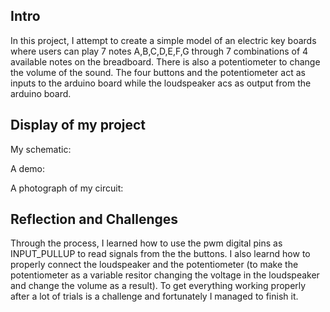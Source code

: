 ## Intro

In this project, I attempt to create a simple model of an electric key boards where users can play 7 notes A,B,C,D,E,F,G through 
7 combinations of 4 available notes on the breadboard. There is also a potentiometer to change the volume of the sound. The four buttons
and the potentiometer act as inputs to the arduino board while the loudspeaker acs as output from the arduino board.

## Display of my project

My schematic:


A demo:


A photograph of my circuit:



## Reflection and Challenges

Through the process, I learned how to use the pwm digital pins as INPUT_PULLUP to read signals from the the buttons. I also learnd
how to properly connect the loudspeaker and the potentiometer (to make the potentiometer as a variable resitor changing the voltage in the loudspeaker
and change the volume as a result). To get everything working properly after a lot of trials is a challenge and fortunately I managed to finish it.

